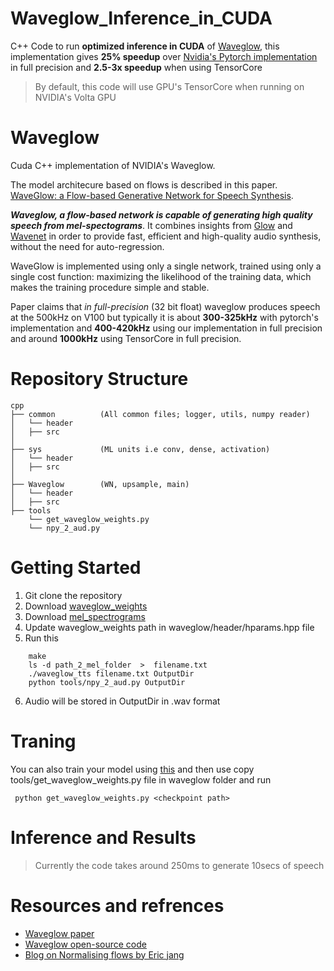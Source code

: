 

# Waveglow_Inference_in_CUDA

C++ Code to run  **optimized inference  in CUDA** of [Waveglow](https://arxiv.org/pdf/1811.00002.pdf), this implementation gives **25% speedup** over [Nvidia's Pytorch implementation](https://github.com/NVIDIA/waveglow) in full precision and **2.5-3x speedup** when using TensorCore
>By default, this code will use GPU's TensorCore when running on NVIDIA's Volta GPU



# Waveglow 
Cuda C++ implementation of NVIDIA's Waveglow. 

The model architecure based on flows is described in this paper. [WaveGlow: a Flow-based Generative Network for Speech Synthesis](https://arxiv.org/pdf/1811.00002.pdf). 

**_Waveglow, a flow-based network is capable of generating high quality speech from mel-spectograms_**. It combines insights from [Glow](https://arxiv.org/pdf/1807.03039.pdf) and  [Wavenet](https://arxiv.org/pdf/1609.03499.pdf)  in order to provide fast, efficient and high-quality audio synthesis, without the need for auto-regression. 

WaveGlow is implemented using only a single network, trained using only a single cost function: maximizing the likelihood of the training data, which makes the training procedure simple and stable. 

Paper claims that  *in full-precision* (32 bit float) waveglow produces speech at the 500kHz on V100 but typically it is about **300-325kHz** with pytorch's implementation and **400-420kHz** using our implementation in full precision and around **1000kHz** using TensorCore in full precision.


# Repository Structure
	cpp
	├── common			(All common files; logger, utils, numpy reader)
	│   └── header
	│   ├── src
	│        
	├── sys		        (ML units i.e conv, dense, activation)
	│   └── header
	│   ├── src      	
	│   
	├── Waveglow		(WN, upsample, main)
	│   └── header
	│   ├── src  
	├── tools
		└── get_waveglow_weights.py
		└── npy_2_aud.py	


# Getting Started
1.  Git clone the repository
2. Download [waveglow_weights](https://drive.google.com/file/d/170W_2vua0xAOZ5YpmwMufrUg9HYbpe5E/view?usp=sharing)
3.  Download [mel_spectrograms](https://drive.google.com/open?id=1VD1OTQ5yBWUTGVrAdMzmz25As2XMGLRx)
4.  Update waveglow_weights path in waveglow/header/hparams.hpp file 
5.  Run this 
```
	make
	ls -d path_2_mel_folder  >  filename.txt
	./waveglow_tts filename.txt OutputDir
	python tools/npy_2_aud.py OutputDir 
  ```
6.  Audio will be stored in OutputDir in .wav format
# Traning
You can also train your model using [this](https://github.com/NVIDIA/waveglow) and then use copy tools/get_waveglow_weights.py file in waveglow folder and run
```
 python get_waveglow_weights.py <checkpoint path>
 ```

# Inference and Results
> Currently the code takes around 250ms to generate 10secs of speech

# Resources and refrences

 - [Waveglow paper](https://arxiv.org/pdf/1811.00002.pdf)
 - [Waveglow open-source code](https://github.com/NVIDIA/waveglow)
 - [Blog on Normalising flows by Eric jang](https://blog.evjang.com/2018/01/nf1.html)